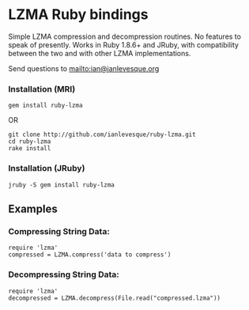 # LZMA Ruby bindings

Simple LZMA compression and decompression routines.  No features to speak of presently.  Works in Ruby 1.8.6+ and JRuby, with compatibility between the two and
with other LZMA implementations.

Send questions to <mailto:ian@ianlevesque.org>

### Installation (MRI)

    gem install ruby-lzma
    
OR

    git clone http://github.com/ianlevesque/ruby-lzma.git
    cd ruby-lzma
    rake install
    
### Installation (JRuby)

    jruby -S gem install ruby-lzma

## Examples

### Compressing String Data:
  
    require 'lzma'
    compressed = LZMA.compress('data to compress')

### Decompressing String Data:

    require 'lzma'
    decompressed = LZMA.decompress(File.read("compressed.lzma"))
